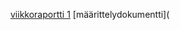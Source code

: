 
[viikkoraportti 1](https://github.com/sanikk/tiralabra/blob/main/Dokumentaatio/Viikkoraportti%201.md)
[määrittelydokumentti](

